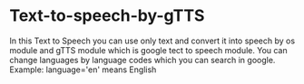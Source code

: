 # Text-to-speech-by-gTTS
In this Text to Speech you can use only text and convert it into speech by os module and gTTS module which is google tect to speech module.
You can change languages by language codes which you can search in google.
Example: language='en' means English 
